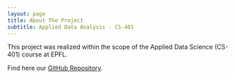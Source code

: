 ```yaml
---
layout: page
title: About The Project
subtitle: Applied Data Analysis - CS-401
---
```


This project was realized within the scope of the Applied Data Science (CS-401) course at EPFL. 

Find here our [GitHub Repository](https://github.com/epfl-ada/ada-2023-project-shinebrightlikeadamon/tree/network_analysis). 

